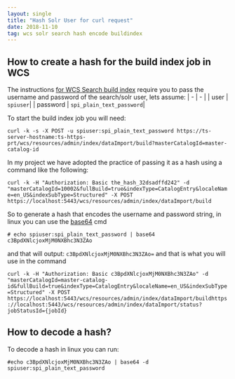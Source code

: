 ```yaml
---
layout: single
title: "Hash Solr User for curl request"
date: 2018-11-10
tag: wcs solr search hash encode buildindex
---
```

## How to create a hash for the build index job in WCS

The instructions [for WCS Search build index](https://www.ibm.com/support/knowledgecenter/en/SSZLC2_9.0.0/com.ibm.commerce.search.doc/tasks/tsdsearchbuildindex.htm) 
require you to pass the username and password of the search/solr user, lets assume:
| - | - | 
| user | `spiuser`|
| password | `spi_plain_text_password`|

To start the build index job you will need: 

```curl -k -s -X POST -u spiuser:spi_plain_text_password https://ts-server-hostname:ts-https-prt/wcs/resources/admin/index/dataImport/build?masterCatalogId=master-catalog-id```

In my project we have adopted the practice of passing it as a hash using a command like the following: 

```curl -k -H "Authorization: Basic the_hash_32dsadffd242" -d "masterCatalogId=10002&fullBuild=true&indexType=CatalogEntry&localeName=en_US&indexSubType=Structured" -X POST https://localhost:5443/wcs/resources/admin/index/dataImport/build```

So to generate a hash that encodes the username and password string, in linux you can use the [base64](https://linux.die.net/man/1/base64) cmd

```
# echo spiuser:spi_plain_text_password | base64
c3BpdXNlcjoxMjM0NXBhc3N3ZAo
```

and that will output: `c3BpdXNlcjoxMjM0NXBhc3N3ZAo=` and that is what you will use in the command

```curl -k -H "Authorization: Basic c3BpdXNlcjoxMjM0NXBhc3N3ZAo" -d "masterCatalogId=master-catalog-id&fullBuild=true&indexType=CatalogEntry&localeName=en_US&indexSubType=Structured" -X POST https://localhost:5443/wcs/resources/admin/index/dataImport/buildhttps://localhost:5443/wcs/resources/admin/index/dataImport/status?jobStatusId={jobId}```



## How to decode a hash?

To decode a hash in linux you can run: 

```
#echo c3BpdXNlcjoxMjM0NXBhc3N3ZAo | base64 -d
spiuser:spi_plain_text_password 
```
